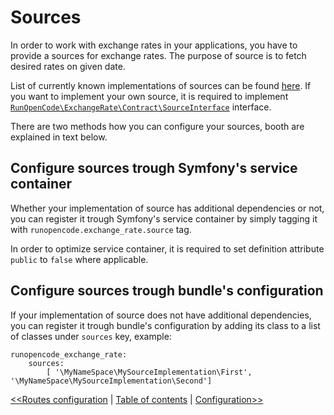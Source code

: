 Sources
=======

In order to work with exchange rates in your applications, you have to provide
a sources for exchange rates. The purpose of source is to fetch desired
rates on given date.

List of currently known implementations of sources can be found
[here](https://github.com/RunOpenCode/exchange-rate#known-implementations-of-sources).
If you want to implement your own source, it is required to implement
[`RunOpenCode\ExchangeRate\Contract\SourceInterface`](https://github.com/RunOpenCode/exchange-rate/blob/master/src/RunOpenCode/ExchangeRate/Contract/SourceInterface.php)
interface.

There are two methods how you can configure your sources, booth are explained
in text below.

## Configure sources trough Symfony's service container

Whether your implementation of source has additional dependencies or not,
you can register it trough Symfony's service container by simply tagging it
with `runopencode.exchange_rate.source` tag.

In order to optimize service container, it is required to set definition
attribute `public` to `false` where applicable.

## Configure sources trough bundle's configuration

If your implementation of source does not have additional dependencies,
you can register it trough bundle's configuration by adding its class
to a list of classes under `sources` key, example:

    runopencode_exchange_rate:
        sources:
            [ '\MyNameSpace\MySourceImplementation\First', '\MyNameSpace\MySourceImplementation\Second']

[<<Routes configuration](routes-configuration.md) | [Table of contents](index.md) | [Configuration>>](configuration.md)
